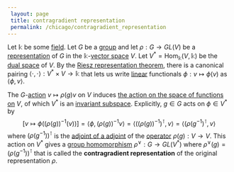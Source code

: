 ```yaml
---
 layout: page
 title: contragradient representation
 permalink: /chicago/contragradient_representation
---
```

Let $\mathbb k$ be some [field](https://mathgloss.github.io/MathGloss/chicago/field). Let $G$ be a [group](https://mathgloss.github.io/MathGloss/chicago/group) and let $\rho:G\to GL(V)$ be a [representation](https://mathgloss.github.io/MathGloss/chicago/group_representation) of $G$ in the $\mathbb k$-[vector space](https://mathgloss.github.io/MathGloss/chicago/vector_space) $V$. Let $V^* = \text{Hom}_\mathbb k(V,\mathbb k)$ be the [dual space](https://mathgloss.github.io/MathGloss/chicago/dual_space) of $V$. By the [Riesz representation theorem](https://mathgloss.github.io/MathGloss/chicago/Riesz_representation_theorem), there is a canonical pairing $\langle \cdot,\cdot \rangle:V^*\times V \to\mathbb k$ that lets us write [linear](https://mathgloss.github.io/MathGloss/chicago/linear_transformation) functionals $\phi:v\mapsto \phi(v)$ as $\langle \phi,v\rangle$. 

The $G$-[action](https://mathgloss.github.io/MathGloss/chicago/conjugacy_classes) $v\mapsto \rho(g)v$ on $V$ induces [the action on the space of functions on](https://mathgloss.github.io/MathGloss/chicago/induced_action_of_group_on_maps) $V$, of which $V^*$ is an [invariant subspace](https://mathgloss.github.io/MathGloss/chicago/invariant_subspace). Explicitly, $g\in G$ acts on $\phi \in V^*$ by $$[v\mapsto \phi((\rho(g))^{-1}(v))] = \langle \phi, (\rho(g))^{-1}v\rangle = \langle ((\rho(g))^{-1})^\intercal, v\rangle = \langle (\rho(g^{-1})^\intercal, v\rangle$$ where $(\rho(g^{-1}))^\intercal$ is the [adjoint of a adjoint](https://mathgloss.github.io/MathGloss/chicago/adjoint_of_a_######################adjoint) of the [operator](https://mathgloss.github.io/MathGloss/chicago/######################operator) $\rho(g):V\to V$. This action on $V^*$ gives a [group homomorphism](https://mathgloss.github.io/MathGloss/chicago/group_homomorphism) $\rho^\vee:G\to GL(V^*)$ where $\rho^\vee(g) = (\rho(g^{-1}))^\intercal$ that is called the **contragradient representation** of the original representation $\rho$. 